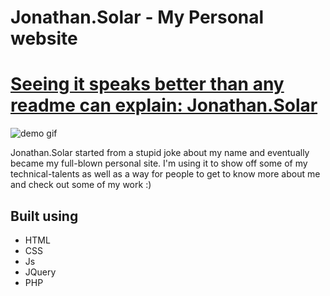 # Jonathan.Solar - My Personal website

# [Seeing it speaks better than any readme can explain: Jonathan.Solar](http://jonathan.solar/)

![demo gif](GitImages/jonathansolar.gif)

Jonathan.Solar started from a stupid joke about my name and eventually became my full-blown personal site. I'm using it to show off some of my technical-talents as well as a way for people to get to know more about me and check out some of my work :)

## Built using
- HTML
- CSS
- Js
- JQuery
- PHP
